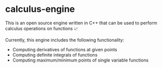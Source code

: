 # calculus-engine
This is an open source engine written in C++ that can be used to perform calculus operations on functions 📈

Currently, this engine includes the following functionality:
- Computing derivatives of functions at given points
- Computing definite integrals of functions 
- Computing maximum/minimum points of single variable functions

